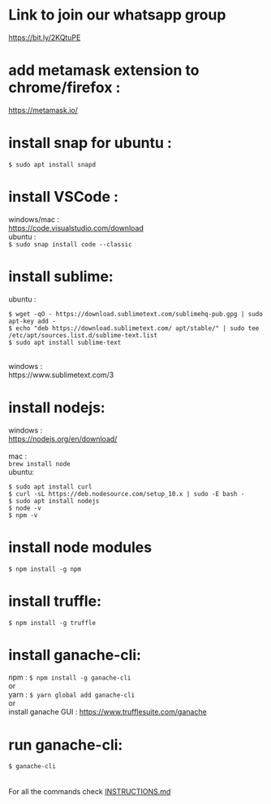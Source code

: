 # Link to join our whatsapp group
https://bit.ly/2KQtuPE</br>

# add metamask extension to chrome/firefox :
https://metamask.io/

# install snap for ubuntu :
`$ sudo apt install snapd`

# install VSCode :
windows/mac :<br/>
https://code.visualstudio.com/download<br/>
ubuntu :<br/>
`$ sudo snap install code --classic`

# install sublime:
ubuntu :<br/>
```
$ wget -qO - https://download.sublimetext.com/sublimehq-pub.gpg | sudo apt-key add -
$ echo "deb https://download.sublimetext.com/ apt/stable/" | sudo tee /etc/apt/sources.list.d/sublime-text.list
$ sudo apt install sublime-text
```
<br/>
windows :<br/>
https://www.sublimetext.com/3 <br/>

# install nodejs:
windows :<br/>
https://nodejs.org/en/download/ <br/><br/>
mac :<br/>
`brew install node` <br/>
ubuntu:<br/>
```
$ sudo apt install curl
$ curl -sL https://deb.nodesource.com/setup_10.x | sudo -E bash -
$ sudo apt install nodejs
$ node -v
$ npm -v
```

# install node modules
`$ npm install -g npm`

# install truffle:
`$ npm install -g truffle`

# install ganache-cli:
npm : `$ npm install -g ganache-cli`<br/>or<br/>
yarn : `$ yarn global add ganache-cli`<br/>or</br>
install ganache GUI : https://www.trufflesuite.com/ganache<br/>

# run ganache-cli:
`$ ganache-cli`<br/>
<br/> <br/>
For all the commands check [INSTRUCTIONS.md](INSTRUCTIONS.md)

